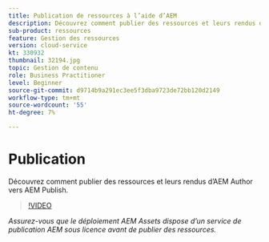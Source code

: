 ```yaml
---
title: Publication de ressources à l’aide d’AEM
description: Découvrez comment publier des ressources et leurs rendus d’AEM Author vers AEM Publish.
sub-product: ressources
feature: Gestion des ressources
version: cloud-service
kt: 330932
thumbnail: 32194.jpg
topic: Gestion de contenu
role: Business Practitioner
level: Beginner
source-git-commit: d9714b9a291ec3ee5f3dba9723de72bb120d2149
workflow-type: tm+mt
source-wordcount: '55'
ht-degree: 7%

---
```



# Publication

Découvrez comment publier des ressources et leurs rendus d’AEM Author vers AEM Publish.

>[!VIDEO](https://video.tv.adobe.com/v/330932/?quality=12&learn=on&hidetitle=true)

_Assurez-vous que le déploiement AEM Assets dispose d’un service de publication AEM sous licence avant de publier des ressources._
